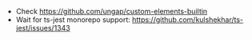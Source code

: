 * Check https://github.com/ungap/custom-elements-builtin
* Wait for ts-jest monorepo support: https://github.com/kulshekhar/ts-jest/issues/1343
